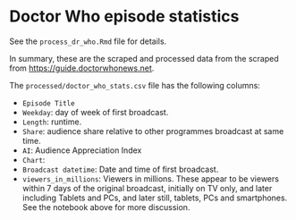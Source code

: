 # Doctor Who episode statistics

See the `process_dr_who.Rmd` file for details.

In summary, these are the scraped and processed data from the scraped from
<https://guide.doctorwhonews.net>.

The `processed/doctor_who_stats.csv` file has the following columns:

*   `Episode Title`
*   `Weekday`: day of week of first broadcast.
*   `Length`: runtime.
*   `Share`: audience share relative to other programmes broadcast at same time.
*   `AI`: Audience Appreciation Index
*   `Chart`: 
*   `Broadcast datetime`: Date and time of first broadcast.
*   `viewers_in_millions`: Viewers in millions.  These appear to be viewers
    within 7 days of the original broadcast, initially on TV only, and later
    including Tablets and PCs, and later still, tablets, PCs and smartphones.
    See the notebook above for more discussion.
